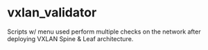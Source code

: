 # vxlan_validator
Scripts w/ menu used perform multiple checks on the network after deploying VXLAN Spine &amp; Leaf architecture.
